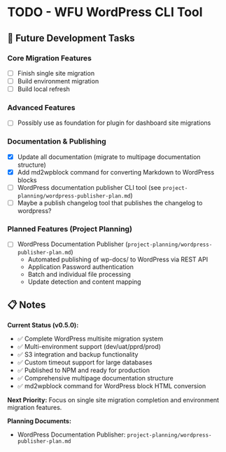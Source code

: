 # TODO - WFU WordPress CLI Tool

## 🚀 Future Development Tasks

### Core Migration Features
- [ ] Finish single site migration
- [ ] Build environment migration  
- [ ] Build local refresh

### Advanced Features
- [ ] Possibly use as foundation for plugin for dashboard site migrations

### Documentation & Publishing
- [x] Update all documentation (migrate to multipage documentation structure)
- [x] Add md2wpblock command for converting Markdown to WordPress blocks
- [ ] WordPress documentation publisher CLI tool (see `project-planning/wordpress-publisher-plan.md`)
- [ ] Maybe a publish changelog tool that publishes the changelog to wordpress?

### Planned Features (Project Planning)
- [ ] WordPress Documentation Publisher (`project-planning/wordpress-publisher-plan.md`)
  - Automated publishing of wp-docs/ to WordPress via REST API
  - Application Password authentication
  - Batch and individual file processing
  - Update detection and content mapping

## 📋 Notes

**Current Status (v0.5.0):**
- ✅ Complete WordPress multisite migration system
- ✅ Multi-environment support (dev/uat/pprd/prod)
- ✅ S3 integration and backup functionality
- ✅ Custom timeout support for large databases
- ✅ Published to NPM and ready for production
- ✅ Comprehensive multipage documentation structure
- ✅ md2wpblock command for WordPress block HTML conversion

**Next Priority:** Focus on single site migration completion and environment migration features.

**Planning Documents:**
- WordPress Documentation Publisher: `project-planning/wordpress-publisher-plan.md`